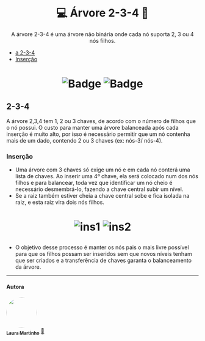 [//]: # (--------Titulo--------)
<h1 align="center">
  <a>
    💻 Árvore 2-3-4 🌳
  </a>
</h1>

[//]: # (--------Descricao--------)
<p align="center">
  <a>
  A árvore 2-3-4 é uma árvore não binária onde cada nó suporta 2, 3 ou 4 nós filhos.
  </a>
</p>


[//]: # (--------Conteudos--------)
<!--ts-->
   * [a 2-3-4](#avl)
   * [Inserção](#inser--o)
<!--te-->


[//]: # (--------Badge--------)
<h1 align="center">
  
  ![Badge](https://img.shields.io/badge/Linguagem-C-F1CB7B)
  ![Badge](https://img.shields.io/badge/License-MIT-F1CB7B)
  
</h1>

## 2-3-4
A árvore 2,3,4 tem 1, 2 ou 3 chaves, de acordo com o número de filhos que o nó possui.  O custo para manter uma árvore balanceada após cada inserção é muito alto, por isso é necessário permitir que um nó contenha mais de um dado, contendo 2 ou 3 chaves (ex: nós-3/ nós-4).

### Inserção
   * Uma árvore com 3 chaves só exige um nó e em cada nó conterá uma lista de chaves. Ao inserir uma 4ª chave, ela será colocado num dos nós filhos e para balancear, toda vez que identificar um nó cheio é necessário desmembrá-lo, fazendo a chave central subir um nível. 
   * Se a raiz também estiver cheia a chave central sobe e fica isolada na raiz, e esta raiz vira dois nós filhos.

[//]: # (--------Banner--------)
<h1 align="center">
  
 ![ins1](https://user-images.githubusercontent.com/65466643/143783462-f34d78d1-8f82-4352-addd-6ff829682ccc.png)
 ![ins2](https://user-images.githubusercontent.com/65466643/143783463-aacd68bd-ee2e-41fe-81b6-2e6ab1310bd2.png)
   
</h1>

* O objetivo desse processo é manter os nós pais o mais livre possível para que os filhos possam ser inseridos sem que novos níveis tenham que ser criados e a transferência de chaves garanta o balanceamento da árvore.




---
#### Autora

<a href="https://github.com/lauramartinho">
 <img style="border-radius: 50%;" src="https://user-images.githubusercontent.com/65466643/143616931-de8587f0-bfb6-4015-8969-9df896c25247.jpg" width="80px;" alt=""/>
 <br />
 <sub><b>Laura Martinho</b></sub></a> <a href="https://github.com/lauramartinho//" title="Laura Martinho">🦕</a>

